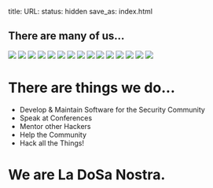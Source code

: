 title: 
URL:
status: hidden
save_as: index.html

<div id="homepage-imgfest">
    <h2>There are many of us...</h2>
    <img class="profile" src="https://pbs.twimg.com/profile_images/1847507119/steve_bigger.png" />
    <img class="profile" src="https://pbs.twimg.com/profile_images/3269105045/c7ea7cf26df7badd54582e87a13ce6f0_bigger.jpeg" />
    <img class="profile" src="https://pbs.twimg.com/profile_images/428322190279188480/1Db59tES.jpeg" />
    <img class="profile" src="https://pbs.twimg.com/profile_images/3078638447/dcba0e8acc11e92b36f7215d329a1f38_bigger.jpeg" />
    <img class="profile" src="https://pbs.twimg.com/profile_images/2382509243/ph9nrn1w45aqbu4au3hm_bigger.gif" />
    <img class="profile" src="https://pbs.twimg.com/profile_images/3608979320/8404ab1be1e2e61964ac3f7f50f32aaa_bigger.jpeg" />
    <img class="profile" src="https://pbs.twimg.com/profile_images/421297942620684289/1CsIKEg5.png" />
    <img class="profile" src="https://pbs.twimg.com/profile_images/1184797963/me_bigger.jpg" />
    <img class="profile" src="https://pbs.twimg.com/profile_images/423616108944318464/hDl1TiNK.jpeg" />
    <img class="profile" src="https://pbs.twimg.com/profile_images/378800000530639680/6242937fb22f533b1b85fde3b7c1959d_bigger.jpeg" />
    <img class="profile" src="https://pbs.twimg.com/profile_images/427814073686704128/VfNmNhTU.jpeg" />
    <img class="profile" src="https://pbs.twimg.com/profile_images/378800000533779266/0fef7633ad965088c33ed494abaa6608_bigger.jpeg" />
    <img class="profile" src="https://pbs.twimg.com/profile_images/378800000449235157/70105cab4ef26f163ef2e219e001a372_bigger.png" />
    <img class="profile" src="https://pbs.twimg.com/profile_images/378800000055116024/fac1ba6cdb2125936e6adfdd19bb7c8d_bigger.jpeg" />
    <img class="profile" src="https://pbs.twimg.com/profile_images/2279523368/kysdvee37wwwxjk0vxsm_bigger.jpeg" />
</div>

# There are things we do...

* Develop & Maintain Software for the Security Community
* Speak at Conferences
* Mentor other Hackers
* Help the Community
* Hack all the Things!

# We are La DoSa Nostra.